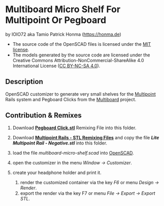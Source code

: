 # Multiboard Micro Shelf For Multipoint Or Pegboard

by IOIO72 aka Tamio Patrick Honma (https://honma.de)

- The source code of the OpenSCAD files is licensed under the [MIT license](https://opensource.org/license/mit).
- The models generated by the source code are licensed under the Creative Commons Attribution-NonCommercial-ShareAlike 4.0 International License ([CC BY-NC-SA 4.0](https://creativecommons.org/licenses/by-nc-sa/4.0/)).

## Description

OpenSCAD customizer to generate very small shelves for the [Multipoint](https://www.multiboard.io/parts-library/multipoint/multipoints) Rails system and Pegboard Clicks from the [Multiboard](https://www.multiboard.io/) project.


## Contribution & Remixes

1. Download **[Pegboard Click.stl](https://thangs.com/designer/Multiboard/3d-model/Pegboard%20Click%20-%20STL%20Multiboard%20Remixing%20Files-994661)** Remixing File into this folder.

2. Download **[Multipoint Rails - STL Remixing Files](https://thangs.com/designer/Multiboard/3d-model/Multipoint%20Rails%20-%20STL%20Remixing%20Files-1142254)** and copy the file ***Lite Multipoint Rail - Negative.stl*** into this folder.
3. load the file *multiboard-micro-shelf.scad* into [OpenSCAD](https://openscad.org/).
4. open the customizer in the menu *Window → Customizer*.
5. create your headphone holder and print it.
   1. render the customized container via the key *F6* or menu *Design → Render*.
   2. export the render via the key F7 or menu *File → Export → Export STL*.
